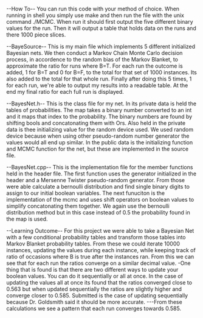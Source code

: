
--How To--
You can run this code with your method of choice. When running in shell you simply use make and then run the file with 
the unix command ./MCMC. When run it should first output the five different binary values for the run. Then it will output 
a table that holds data on the runs and there 1000 piece slices.

--BayeSource--
This is my main file which implements 5 different initialized Bayesian nets. We then conduct a Markov Chain Monte Carlo decision
process, in accordence to the random bias of the Markov Blanket, to approximate the ratio for runs where B=T. For each run the 
outcome is added, 1 for B=T and 0 for B=F, to the total for that set of 1000 instances. Its also added to the total for that 
whole run. Finally after doing this 5 times, 1 for each run, we're able to output my results into a readable table. At the end 
my final ratio for each full run is displayed.

--BayesNet.h--
This is the class file for my net. In its private data is held the tables of probabilities. The map takes a binary number 
converted to an int and it maps that index to the probability. The binary numbers are found by shifting bools and concatonating
them with Ors. Also held in the private data is thee initializing value for the random device used. We used random device because
when using other pseudo-random number generator the values would all end up similar.
In the public data is the initializing function and MCMC function for the net, but these are implemented in the source file.

--BayesNet.cpp--
This is the implementation file for the member functions held in the header file. The first function uses the generator
initialized in the header and a Mersenne Twister pseudo-random generator. From those were able calculate a bernoulli distribution 
and find single binary digits to assign to our initial boolean variables. The next funuciton is the implementation of the mcmc and 
uses shift operators on boolean values to simplify concatonating them together. We again use the bernoulli distribution method but
in this case instead of 0.5 the probability found in the map is used. 

--Learning Outcome--
For this project we were able to take a Bayesian Net with a few conditional probability tables and transform those tables into 
Markov Blanket probability tables. From these we could iterate 10000 instances, updating the values during each instance, 
while keeping track of ratio of occasions where B is true after the instances ran. From this we can see that for each run the ratios
converge on a similar decimal value. 
-One thing that is found is that there are two different ways to update your boolean values. You can do it sequentially or all at 
once. In the case of updating the values all at once its found that the ratios converged close to 0.563 but when updated 
sequentially the ratios are slightly higher and converge closer to 0.585. Submitted is the case of updating sequentially because 
Dr. Goldsmith said it should be more accurate.
---From these calculations we see a pattern that each run converges towards 0.585.
